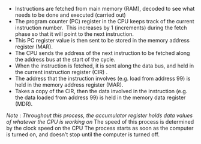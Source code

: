 - Instructions are fetched from main memory (RAM), decoded to see what needs to be done and executed (carried out) 
- The program counter (PC) register in the CPU keeps track of the current instruction number.  This increases by 1 (increments) during the fetch phase so that it will point to the next instruction. 
- This PC register value is then sent to be stored in the memory address register (MAR).
- The CPU sends the address of the next instruction to be fetched along the address bus at the start of the cycle.
- When the instruction is fetched, it is sent along the data bus, and held in the current instruction register (CIR) . 
- The address that the instruction involves (e.g. load from address 99) is held in the memory address register (MAR).
- Takes a copy of the CIR, then the data involved in the instruction (e.g. the data loaded from address 99) is held in the memory data register (MDR).

*Note : Throughout this process, the accumulator register holds data values of whatever the CPU is working on*
The speed of this process is determined by the clock speed on the CPU  The process starts as soon as the computer is turned on, and doesn’t stop until the computer is turned off. 

